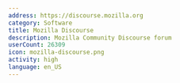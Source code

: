 ```yaml
---
address: https://discourse.mozilla.org
category: Software
title: Mozilla Discourse
description: Mozilla Community Discourse forum
userCount: 26309
icon: mozilla-discourse.png
activity: high
language: en_US
---
```

